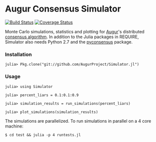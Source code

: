 # Augur Consensus Simulator

[![Build Status](https://travis-ci.org/AugurProject/Simulator.jl.svg?branch=master)](https://travis-ci.org/AugurProject/Simulator.jl) [![Coverage Status](https://coveralls.io/repos/AugurProject/Simulator.jl/badge.svg)](https://coveralls.io/r/AugurProject/Simulator.jl)

Monte Carlo simulations, statistics and plotting for [Augur](http://www.augur.net)'s distributed [consensus algorithm](http://www.augur.net/blog/a-decentralized-lie-detector).  In addition to the Julia packages in REQUIRE, Simulator also needs Python 2.7 and the [pyconsensus](https://github.com/AugurProject/pyconsensus) package.

### Installation

    julia> Pkg.clone("git://github.com/AugurProject/Simulator.jl")

### Usage

    julia> using Simulator

    julia> percent_liars = 0.1:0.1:0.9

    julia> simulation_results = run_simulations(percent_liars)

    julia> plot_simulations(simulation_results)

The simulations are parallelized.  To run simulations in parallel on a 4 core machine:

    $ cd test && julia -p 4 runtests.jl
